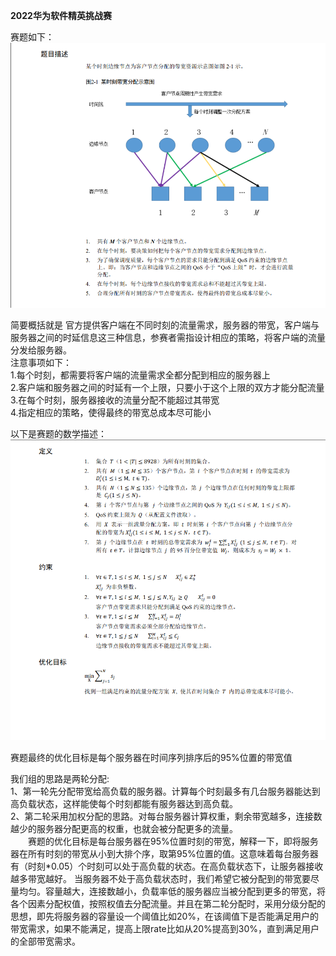 **2022华为软件精英挑战赛**

赛题如下：  
   ![img.png](img.png)
 
简要概括就是 官方提供客户端在不同时刻的流量需求，服务器的带宽，客户端与服务器之间的时延信息这三种信息，参赛者需指设计相应的策略，将客户端的流量分发给服务器。   
注意事项如下：  
1.每个时刻，都需要将客户端的流量需求全都分配到相应的服务器上  
2.客户端和服务器之间的时延有一个上限，只要小于这个上限的双方才能分配流量  
3.在每个时刻，服务器接收的流量分配不能超过其带宽  
4.指定相应的策略，使得最终的带宽总成本尽可能小

以下是赛题的数学描述：  
![img_1.png](img_1.png)
  
赛题最终的优化目标是每个服务器在时间序列排序后的95%位置的带宽值

我们组的思路是两轮分配:  
1、第一轮先分配带宽给高负载的服务器。计算每个时刻最多有几台服务器能达到高负载状态，这样能使每个时刻都能有服务器达到高负载。  
2、第二轮采用加权分配的思路。对每台服务器计算权重，剩余带宽越多，连接数越少的服务器分配更高的权重，也就会被分配更多的流量。  
&emsp;&emsp;赛题的优化目标是每台服务器在95%位置时刻的带宽，解释一下，即将服务器在所有时刻的带宽从小到大排个序，取第95%位置的值。这意味着每台服务器有（时刻*0.05）个时刻可以处于高负载的状态。在高负载状态下，让服务器接收越多带宽越好。
当服务器不处于高负载状态时，我们希望它被分配到的带宽要尽量均匀。容量越大，连接数越小，负载率低的服务器应当被分配到更多的带宽，将各个因素分配权值，按照权值去分配流量。并且在第二轮分配时，采用分级分配的思想，即先将服务器的容量设一个阈值比如20%，在该阈值下是否能满足用户的带宽需求，如果不能满足，提高上限rate比如从20%提高到30%，直到满足用户的全部带宽需求。
